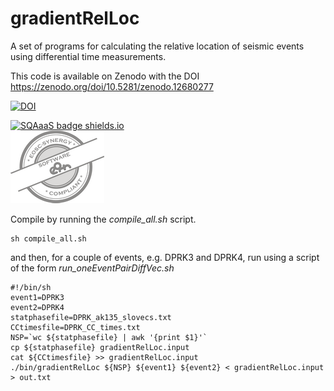 # gradientRelLoc
A set of programs for calculating the relative location of seismic events using differential time measurements.  

This code is available on Zenodo with the DOI https://zenodo.org/doi/10.5281/zenodo.12680277  

<a href="https://zenodo.org/doi/10.5281/zenodo.12680277"><img src="https://zenodo.org/badge/825336703.svg" alt="DOI"></a>  

[![SQAaaS badge shields.io](https://img.shields.io/badge/sqaaas%20software-silver-lightgrey)](https://api.eu.badgr.io/public/assertions/WYpfzBaHTOCew0H1QWAdpA "SQAaaS silver badge achieved")  
[![SQAaaS badge](https://github.com/EOSC-synergy/SQAaaS/raw/master/badges/badges_150x116/badge_software_silver.png)](https://api.eu.badgr.io/public/assertions/WYpfzBaHTOCew0H1QWAdpA "SQAaaS silver badge achieved")  

Compile by running the *compile_all.sh* script.  

```
sh compile_all.sh
```

and then, for a couple of events, e.g. DPRK3 and DPRK4, run using a script of the form *run_oneEventPairDiffVec.sh*  

```
#!/bin/sh
event1=DPRK3
event2=DPRK4
statphasefile=DPRK_ak135_slovecs.txt
CCtimesfile=DPRK_CC_times.txt
NSP=`wc ${statphasefile} | awk '{print $1}'`
cp ${statphasefile} gradientRelLoc.input
cat ${CCtimesfile} >> gradientRelLoc.input
./bin/gradientRelLoc ${NSP} ${event1} ${event2} < gradientRelLoc.input > out.txt
``` 
